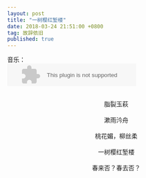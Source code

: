 ```yaml
---
layout: post
title: "一树樱红堑楼"
date: 2018-03-24 21:51:00 +0800
tag: 故辞依旧
published: true
---
```

音乐：
<br>
<embed src="//music.163.com/style/swf/widget.swf?sid=490484330&type=2&auto=1&width=278&height=32" width="298" height="52"  allowNetworking="all"></embed>

<br>
<div style="text-align:center;">
脂裂玉萩
<br><br>
漱雨汵舟
<br><br>
桃花媚，柳丝柔
<br><br>
一树樱红堑楼
<br><br>
春来否？春去否？
</div>
